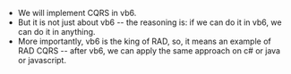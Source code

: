 

- We will implement CQRS in vb6. 
- But it is not just about vb6 -- the reasoning is: if we can do it in vb6, we can do it in anything. 
- More importantly, vb6 is the king of RAD, so, it means an example of RAD CQRS -- after vb6, we can apply the same approach on c# or java or javascript.
